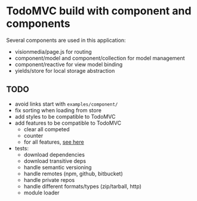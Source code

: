 # TodoMVC build with component and components

Several components are used in this application:

- visionmedia/page.js for routing
- component/model and component/collection for model management
- component/reactive for view model binding
- yields/store for local storage abstraction

## TODO

- avoid links start with `examples/component/`
- fix sorting when loading from store
- add styles to be compatible to TodoMVC
- add features to be compatible to TodoMVC
  - clear all competed
  - counter
  - for all features, [see here](https://github.com/tastejs/todomvc/blob/master/app-spec.md)
- tests:
  - download dependencies
  - download transitive deps
  - handle semantic versioning
  - handle remotes (npm, github, bitbucket)
  - handle private repos
  - handle different formats/types (zip/tarball, http)
  - module loader